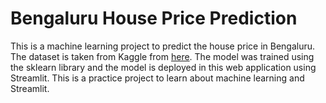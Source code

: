 # Bengaluru House Price Prediction

This is a machine learning project to predict the house price in Bengaluru. The dataset is taken from Kaggle from
[here](https://www.kaggle.com/datasets/amitabhajoy/bengaluru-house-price-data). The model was trained using the sklearn
library and the model is deployed in this web application using Streamlit. This is a practice project to learn about
machine learning and Streamlit.

